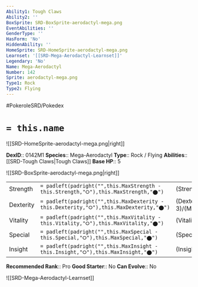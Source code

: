 ```yaml
---
Ability1: Tough Claws
Ability2: ''
BoxSprite: SRD-BoxSprite-aerodactyl-mega.png
EventAbilities: ''
GenderType: ''
HasForm: 'No'
HiddenAbility: ''
HomeSprite: SRD-HomeSprite-aerodactyl-mega.png
Learnset: '[[SRD-Mega-Aerodactyl-Learnset]]'
Legendary: 'No'
Name: Mega-Aerodactyl
Number: 142
Sprite: aerodactyl-mega.png
Type1: Rock
Type2: Flying
---
```


#PokeroleSRD/Pokedex

# `= this.name`

![[SRD-HomeSprite-aerodactyl-mega.png|right]]

**DexID**:: 0142M1
**Species**:: Mega-Aerodactyl
**Type**:: Rock / Flying
**Abilities**:: [[SRD-Tough Claws|Tough Claws]]
**Base HP**:: 5

![[SRD-BoxSprite-aerodactyl-mega.png|right]]

|           |                                                                                        |                                          |
| --------- | -------------------------------------------------------------------------------------- | ---------------------------------------- |
| Strength  | `= padleft(padright("",this.MaxStrength - this.Strength,"⭘"),this.MaxStrength,"⬤")`    | (Strength::3)/(MaxStrength::7)   |
| Dexterity | `= padleft(padright("",this.MaxDexterity - this.Dexterity,"⭘"),this.MaxDexterity,"⬤")` | (Dexterity:: 3)/(MaxDexterity::7) |
| Vitality  | `= padleft(padright("",this.MaxVitality - this.Vitality,"⭘"),this.MaxVitality,"⬤")`    | (Vitality::2)/(MaxVitality::5)   |
| Special   | `= padleft(padright("",this.MaxSpecial - this.Special,"⭘"),this.MaxSpecial,"⬤")`       | (Special::2)/(MaxSpecial::5)     |
| Insight   | `= padleft(padright("",this.MaxInsight - this.Insight,"⭘"),this.MaxInsight,"⬤")`       | (Insight::3)/(MaxInsight::6)     |

**Recommended Rank**:: Pro
**Good Starter**:: No
**Can Evolve**:: No

![[SRD-Mega-Aerodactyl-Learnset]]